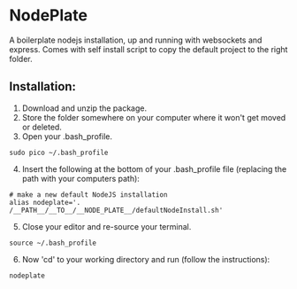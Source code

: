 NodePlate
=========

A boilerplate nodejs installation, up and running with websockets and express. Comes with self install script to copy the default project to the right folder.

Installation:
-------------

1. Download and unzip the package.
2. Store the folder somewhere on your computer where it won't get moved or deleted.
3. Open your .bash_profile.
```
sudo pico ~/.bash_profile
```
4. Insert the following at the bottom of your .bash_profile file (replacing the path with your computers path):
```
# make a new default NodeJS installation
alias nodeplate='. /__PATH__/__TO__/__NODE_PLATE__/defaultNodeInstall.sh'
```
5. Close your editor and re-source your terminal.
```
source ~/.bash_profile
```
6. Now 'cd' to your working directory and run (follow the instructions):
```
nodeplate
```